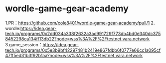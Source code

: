 # wordle-game-gear-academy
1.PR：https://github.com/cole8401/wordle-game-gear-academy/pull/1
2. wordle:https://idea.gear-tech.io/programs/0x2dd034a338f2632a3ac991729f773db4bd0e340dc3758452298ca134ff13db22?node=wss%3A%2F%2Ftestnet.vara.network
3.game_session：https://idea.gear-tech.io/programs/0x5e3b9bf42297481b2419e867fdbb6f0777e66cc1a095cf47ff5ed31b3f92b1aa?node=wss%3A%2F%2Ftestnet.vara.network
